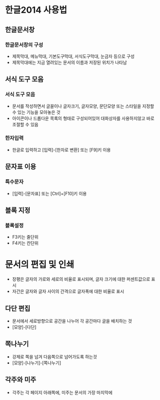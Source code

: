 # 한글2014 사용법
## 한글문서창
### 한글문서창의 구성
* 제목막대, 메뉴막대, 기본도구막대, 서식도구막대, 눈금자 등으로 구성
* 제목막대에는 지금 열려있는 문서의 이름과 저장된 위치가 나타남

## 서식 도구 모음
### 서식 도구 모음
* 문서를 작성하면서 글꼴이나 글자크기, 글자모양, 문단모양 또는 스타일을 지정할 수 있는 기능을 모아놓은 것
* 아이콘이나 드롭다운 목록의 형태로 구성되어있어 대화상자를 사용하지않고 바로 조절할 수 있음

### 한자입력
* 한글로 입력하고 [입력]-[한자로 변환] 또는 [F9]키 이용

## 문자표 이용
### 특수문자
* [입력]-[문자표] 또는 [Ctrl]+[F10]키 이용

## 블록 지정
### 블록설정
* F3키는 줄단위
* F4키는 칸단위

# 문서의 편집 및 인쇄
* 장평은 글자의 가로와 세로의 비율로 표시되며, 글자 크기에 대한 퍼센트값으로 표시
* 자간은 글자와 글자 사이의 간격으로 글자폭에 대한 비율로 표시

## 다단 편집
* 문서에서 세로방향으로 공간을 나누어 각 공간마다 글을 배치하는 것
* [모양]-[다단]

## 쪽나누기
* 강제로 쪽을 넘겨 다음쪽으로 넘어가도록 하는것
* [모양]-[나누기]-[쪽나누기]

## 각주와 미주
* 각주는 각 페이지 아래쪽에, 미주는 문서의 가장 마지막에
